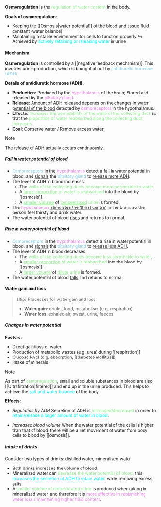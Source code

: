 **Osmoregulation** is the <span style="color: lightgreen">regulation of water content</span> in the body.

**Goals of osmoregulation**:
- Keeping the [[Osmosis|water potential]] of the blood and tissue fluid constant (water balance)
- Maintaining a stable environment for cells to function properly
↪️ Achieved by <span style="color: aqua">actively retaining or releasing water</span> in urine

#### Mechanism
**Osmoregulation** is controlled by a [[negative feedback mechanism]]. This involves urine production, which is brought about by <span style="color: skyblue">antidiuretic hormone (ADH)</span>.

**Details of antidiuretic hormone (ADH)**:
- **Production**: Produced by the <span style="color: violet">hypothalamus</span> of the brain; Stored and released by the <span style="color: violet">pituitary gland</span>.
- **Release**: Amount of ADH released depends on the <u>changes in water potential of the blood</u> detected by <span style="color: violet">osmoreceptors</span> in the hypothalamus.
- **Effects**: <span style="color: lightgreen">Increases the permeability of the walls of the collecting duct</span> so that the <span style="color: lightgreen">proportion of water reabsorbed along the collecting duct increases</span>.
- **Goal**: Conserve water / Remove excess water

> [!note]
> The release of ADH actually occurs continuously.

##### Fall in water potential of blood
- <span style="color: skyblue">Osmoreceptors</span> in the <span style="color: violet">hypothalamus</span> detect a fall in water potential in blood, and <u>signals</u> the <span style="color: skyblue">pituitary gland</span> to <u>release more ADH</u>.
- The level of ADH in blood increases.
	- The <span style="color: lightgreen">walls of the collecting ducts become more permeable to water</span>.
	- A <span style="color: lightgreen"><u>larger proportion</u> of water is reabsorbed</span> into the blood by [[osmosis]].
	- A <span style="color: lightgreen"><u>smaller volume</u></span> of <span style="color: lightgreen"><u>concentrated</u> urine</span> is formed.
- The <span style="color: violet">hypothalamus</span> <u>stimulates the 'thirst centre'</u> in the brain, so the person feel thirsty and drink water.
- The water potential of blood <u>rises</u> and returns to normal.

##### Rise in water potential of blood
- <span style="color: skyblue">Osmoreceptors</span> in the <span style="color: violet">hypothalamus</span> detect a rise in water potential in blood, and <u>signals</u> the <span style="color: skyblue">pituitary gland</span> to <u>release less ADH</u>.
- The level of ADH in blood decreases.
	- The <span style="color: lightgreen">walls of the collecting ducts become less permeable to water</span>.
	- A <span style="color: lightgreen"><u>smaller proportion</u> of water is reabsorbed</span> into the blood by [[osmosis]].
	- A <span style="color: lightgreen"><u>larger volume</u></span> of <span style="color: lightgreen"><u>dilute</u> urine</span> is formed.
- The water potential of blood <u>falls</u> and returns to normal.

#### Water gain and loss

> [!tip] Processes for water gain and loss
> - **Water gain**: drinks, food, metabolism (e.g. respiration)
> - **Water loss**: exhaled air, sweat, urine, faeces
##### Changes in water potential
**Factors**:
- Direct gain/loss of water
- Production of metabolic wastes (e.g. urea) during [[respiration]]
- Glucose level (e.g. absorption, [[diabetes mellitus]])
- Intake of minerals

> [!note]
> As part of <span style="color: lightgreen">osmoregulation</span>, small and soluble substances in blood are also [[Ultrafiltration|filtered]] and end up in the urine produced. This helps to achieve the <span style="color: aqua">salt and water balance</span> of the body.

**Effects**:
- *Regulation by ADH*
  Secretion of ADH is <span style="color: lightgreen">increased/decreased</span> in order to <span style="color: aqua">retain/release a larger amount of water in blood</span>.

- *Increased blood volume*
  When the water potential of the cells is higher than that of blood, there will be a net movement of water from body cells to blood by [[osmosis]].

##### Intake of drinks
Consider two types of drinks: distilled water, mineralized water
- Both drinks increases the volume of blood.
- Mineralized water can <span style="color: lightgreen">decrease the water potential of blood</span>, this <span style="color: aqua">increases the secretion of ADH to retain water</span>, while removing excess salts.
- A <span style="color: lightgreen">smaller volume of concentrated urine</span> is produced when taking in mineralized water, and therefore it is <span style="color: violet">more effective in replenishing water loss / maintaining higher fluid content</span>.
